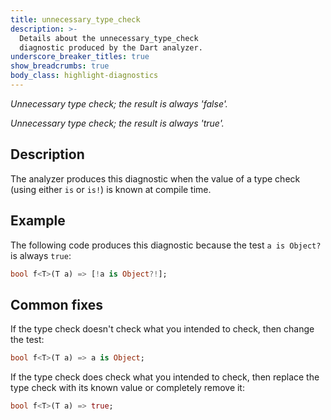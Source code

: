 ```yaml
---
title: unnecessary_type_check
description: >-
  Details about the unnecessary_type_check
  diagnostic produced by the Dart analyzer.
underscore_breaker_titles: true
show_breadcrumbs: true
body_class: highlight-diagnostics
---
```


_Unnecessary type check; the result is always 'false'._

_Unnecessary type check; the result is always 'true'._

## Description

The analyzer produces this diagnostic when the value of a type check (using
either `is` or `is!`) is known at compile time.

## Example

The following code produces this diagnostic because the test `a is Object?`
is always `true`:

```dart
bool f<T>(T a) => [!a is Object?!];
```

## Common fixes

If the type check doesn't check what you intended to check, then change the
test:

```dart
bool f<T>(T a) => a is Object;
```

If the type check does check what you intended to check, then replace the
type check with its known value or completely remove it:

```dart
bool f<T>(T a) => true;
```
